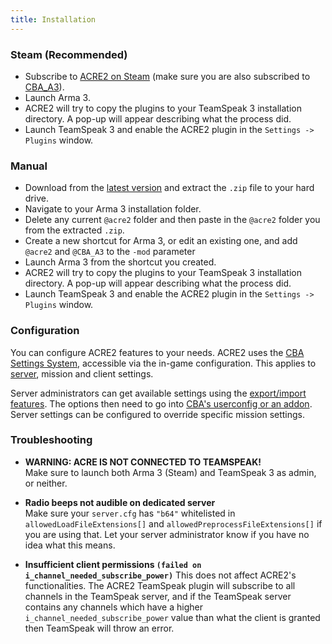 ```yaml
---
title: Installation
---
```


### Steam (Recommended)

- Subscribe to [ACRE2 on Steam](http://steamcommunity.com/sharedfiles/filedetails/?id=751965892) (make sure you are also subscribed to [CBA_A3](https://steamcommunity.com/sharedfiles/filedetails/?id=450814997)).
- Launch Arma 3.
- ACRE2 will try to copy the plugins to your TeamSpeak 3 installation directory. A pop-up will appear describing what the process did.
- Launch TeamSpeak 3 and enable the ACRE2 plugin in the `Settings -> Plugins` window.


### Manual

- Download from the [latest version](https://github.com/IDI-Systems/acre2/releases/latest) and extract the `.zip` file to your hard drive.
- Navigate to your Arma 3 installation folder.
- Delete any current `@acre2` folder and then paste in the `@acre2` folder you from the extracted `.zip`.
- Create a new shortcut for Arma 3, or edit an existing one, and add `@acre2` and `@CBA_A3` to the `-mod` parameter
- Launch Arma 3 from the shortcut you created.
- ACRE2 will try to copy the plugins to your TeamSpeak 3 installation directory. A pop-up will appear describing what the process did.
- Launch TeamSpeak 3 and enable the ACRE2 plugin in the `Settings -> Plugins` window.


### Configuration

You can configure ACRE2 features to your needs. ACRE2 uses the [CBA Settings System](https://github.com/CBATeam/CBA_A3/wiki/CBA-Settings-System), accessible via the in-game configuration. This applies to [server](https://github.com/CBATeam/CBA_A3/wiki/CBA-Settings-System#server-settings), mission and client settings.

Server administrators can get available settings using the [export/import features](https://github.com/CBATeam/CBA_A3/wiki/CBA-Settings-System#export-and-import-function). The options then need to go into [CBA's userconfig or an addon](https://github.com/CBATeam/CBA_A3/wiki/CBA-Settings-System#userconfig). Server settings can be configured to override specific mission settings.

### Troubleshooting

- **WARNING: ACRE IS NOT CONNECTED TO TEAMSPEAK!**  
Make sure to launch both Arma 3 (Steam) and TeamSpeak 3 as admin, or neither.

- **Radio beeps not audible on dedicated server**  
Make sure your `server.cfg` has `"b64"` whitelisted in `allowedLoadFileExtensions[]` and `allowedPreprocessFileExtensions[]` if you are using that. Let your server administrator know if you have no idea what this means.

- **Insufficient client permissions `(failed on i_channel_needed_subscribe_power)`**
This does not affect ACRE2's functionalities. The ACRE2 TeamSpeak plugin will subscribe to all channels in the TeamSpeak server, and if the TeamSpeak server contains any channels which have a higher `i_channel_needed_subscribe_power` value than what the client is granted then TeamSpeak will throw an error.
